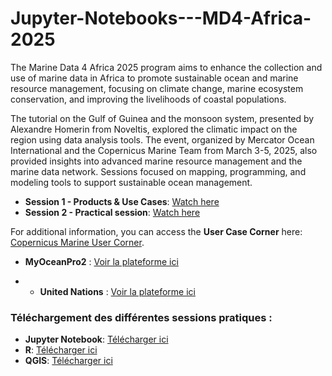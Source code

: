 # Jupyter-Notebooks---MD4-Africa-2025

The Marine Data 4 Africa 2025 program aims to enhance the collection and use of marine data in Africa to promote sustainable ocean and marine resource management, focusing on climate change, marine ecosystem conservation, and improving the livelihoods of coastal populations.

The tutorial on the Gulf of Guinea and the monsoon system, presented by Alexandre Homerin from Noveltis, explored the climatic impact on the region using data analysis tools. The event, organized by Mercator Ocean International and the Copernicus Marine Team from March 3-5, 2025, also provided insights into advanced marine resource management and the marine data network. Sessions focused on mapping, programming, and modeling tools to support sustainable ocean management. 

- **Session 1 - Products & Use Cases**: [Watch here](https://www.youtube.com/watch?v=ybfY341Ln3Q&t=1s)
- **Session 2 - Practical session**: [Watch here](https://www.youtube.com/watch?v=lADV3ScCn44)

For additional information, you can access the **User Case Corner** here: [Copernicus Marine User Corner](https://marine.copernicus.eu/user-corner).

- **MyOceanPro2** : [Voir la plateforme ici](https://data.marine.copernicus.eu/viewer?view=viewer&crs=epsg%3A4326&t=1742299200000&z=-0.4940253794193268&center=0%2C0.4335495717870429&zoom=9.55&layers=H4sIAEdb4mcAA03OUQuCMBQF4P9yny2vwwh8DlIwkxAiIi7TDRvMTWZlFv33Zk89fpxz4JzfoPkkXSYggWNWbGib76lMT5THVBwqwogRYhw2newGsvWwGJUR1GpL.XUi426kY8JlxFZCtlRWUUoMGcN1OBchgFdmhHxCggE8uL7LnTJ.4D5hXo3V1nW8.x1xXJnajn6sZpJG_Fy_mJ4OoKsAAAA-&basemap=dark)

- - **United Nations** : [Voir la plateforme ici](https://sdgs.un.org/)


### Téléchargement des différentes sessions pratiques :

- **Jupyter Notebook**: [Télécharger ici](https://atlas.mercator-ocean.fr/s/QNzpKj7Xe4mijDw)
- **R**: [Télécharger ici](https://atlas.mercator-ocean.fr/s/YyyYzbYfjo8aHwD)
- **QGIS**: [Télécharger ici](https://atlas.mercator-ocean.fr/s/WjpYsQHN4ZeiDae)
